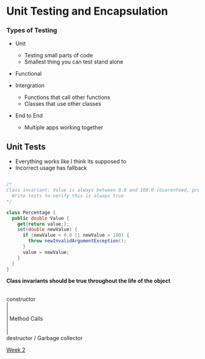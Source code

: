 # Unit Testing and Encapsulation

### Types of Testing
- Unit
  - Testing small parts of code
  - Smallest thing you can test stand alone
- Functional

- Intergration
  - Functions that call other functions
  - Classes that use other classes  
- End to End
  - Multiple apps working together

## Unit Tests
- Everything works like I think its supposed to
- Incorrect usage has fallback

```c#

/*
Class invariant: Value is always between 0.0 and 100.0 (Guarenteed, promise)
  Write tests to verify this is always true
*/

class Percentage {
  public double Value {
    get{return value;};
    set(double newValue) {
      if (newValue < 0.0 || newValue > 100) {
        throw newInvalidArgumentException();
      }
      value = newValue;
    }
  } 
}

```
**Class invariants should be true throughout the life of the object** <br><br>

constructor <br>
|<br>
|<br>
| Method Calls<br>
|<br>
|<br>
destructor / Garbage collector

[Week 2](../w2.md)
